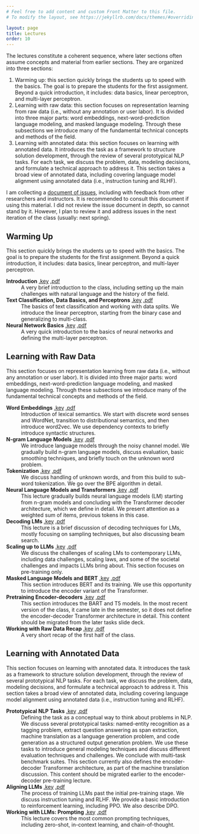 ```yaml
---
# Feel free to add content and custom Front Matter to this file.
# To modify the layout, see https://jekyllrb.com/docs/themes/#overriding-theme-defaults

layout: page
title: Lectures
order: 10
---
```


The lectures constitute a coherent sequence, where later sections often assume concepts and material from earlier sections. They are organized into three sections:

1. Warming up: this section quickly brings the students up to speed with the basics. The goal is to prepare the students for the first assignment. Beyond a quick introduction, it includes: data basics, linear perceptron, and multi-layer perceptron.
1. Learning with raw data: this section focuses on representation learning from raw data (i.e., without any annotation or user labor). It is divided into three major parts: word embeddings, next-word-prediction language modeling, and masked language modeling. Through these subsections we introduce many of the fundamental technical concepts and methods of the field.
1. Learning with annotated data: this section focuses on learning with annotated data. It introduces the task as a framework to structure solution development, through the review of several prototypical NLP tasks. For each task, we discuss the problem, data, modeling decisions, and formulate a technical approach to address it. This section takes a broad view of annotated data, including covering language model alignment using annotated data (i.e., instruction tuning and RLHF).


I am collecting a [document of issues](https://docs.google.com/document/d/1aAYaRvR1BauC4RS5TzCeM4fCbTbnPwQVcjlMAVMlTjU/edit?usp=sharing), including with feedback from other researchers and instructors. It is recommended to consult this document if using this material. I did not review the issue document in depth, so cannot stand by it. However, I plan to review it and address issues in the next iteration of the class (usually: next spring). 

## Warming Up

This section quickly brings the students up to speed with the basics. The goal is to prepare the students for the first assignment. Beyond a quick introduction, it includes: data basics, linear perceptron, and multi-layer perceptron.

<dl>
<dt><strong>Introduction</strong> <a href="/lectures/01 - intro.key"><span class="badge text-bg-primary">.key</span></a> <a href="/lectures/01 - intro.pdf"><span class="badge text-bg-success">.pdf</span></a></dt>
<dd>A very brief introduction to the class, including setting up the main challenges with natural language and the history of the field.</dd>
<dt><strong>Text Classification, Data Basics, and Perceptrons</strong> <a href="/lectures/02%20-%20data%20basics%20and%20perceptron.key"><span class="badge text-bg-primary">.key</span></a> <a href="/lectures/02%20-%20data%20basics%20and%20perceptron.pdf"><span class="badge text-bg-success">.pdf</span></a></dt>
<dd>The basics of text classification and working with data splits. We introduce the linear perceptron, starting from the binary case and generalizing to multi-class.</dd>
<dt><strong>Neural Network Basics</strong> <a href="/lectures/03%20-%20neural%20networks.key"><span class="badge text-bg-primary">.key</span></a> <a href="/lectures/03%20-%20neural%20networks.pdf"><span class="badge text-bg-success">.pdf</span></a></dt>
<dd>A very quick introduction to the basics of neural networks and defining the multi-layer perceptron.</dd>
</dl>

## Learning with Raw Data

This section focuses on representation learning from raw data (i.e., without any annotation or user labor). It is divided into three major parts: word embeddings, next-word-prediction language modeling, and masked language modeling. Through these subsections we introduce many of the fundamental technical concepts and methods of the field.

<dl>
<dt><strong>Word Embeddings</strong> <a href="/lectures/04%20-%20word%20embeddings.key"><span class="badge text-bg-primary">.key</span></a> <a href="/lectures/04%20-%20word%20embeddings.pdf"><span class="badge text-bg-success">.pdf</span></a></dt>
<dd>Introduction of lexical semantics. We start with discrete word senses and WordNet, transition to distributional semantics, and then introduce word2vec. We use dependency contexts to briefly introduce syntactic structures.</dd>
<dt><strong>N-gram Language Models</strong> <a href="/lectures/05%20-%20language%20models.key"><span class="badge text-bg-primary">.key</span></a> <a href="/lectures/05%20-%20language%20models.pdf"><span class="badge text-bg-success">.pdf</span></a></dt>
<dd>We introduce language models through the noisy channel model. We gradually build n-gram language models, discuss evaluation, basic smoothing techniques, and briefly touch on the unknown word problem.</dd>
<dt><strong>Tokenization</strong> <a href="/lectures/06%20-%20tokenization.key"><span class="badge text-bg-primary">.key</span></a> <a href="/lectures/06%20-%20tokenization.pdf"><span class="badge text-bg-success">.pdf</span></a></dt>
<dd>We discuss handling of unknown words, and from this build to sub-word tokenization. We go over the BPE algorithm in detail.</dd>
<dt><strong>Neural Language Models and Transformers</strong> <a href="/lectures/07%20-%20neural%20lms%20and%20transformers.key"><span class="badge text-bg-primary">.key</span></a> <a href="/lectures/07%20-%20neural%20lms%20and%20transformers.pdf"><span class="badge text-bg-success">.pdf</span></a></dt>
<dd>This lecture gradually builds neural language models (LM) starting from n-gram models and concluding with the Transformer decoder architecture, which we define in detail. We present attention as a weighted sum of items, previous tokens in this case.</dd>
<dt><strong>Decoding LMs</strong> <a href="/lectures/08%20-%20decoding%20lms.key"><span class="badge text-bg-primary">.key</span></a> <a href="/lectures/08%20-%20decoding%20lms.pdf"><span class="badge text-bg-success">.pdf</span></a></dt>
<dd>This lecture is a brief discussion of decoding techniques for LMs, mostly focusing on sampling techniques, but also discussing beam search.</dd>
<dt><strong>Scaling up to LLMs</strong> <a href="/lectures/09%20-%20scaling%20up%20to%20llms.key"><span class="badge text-bg-primary">.key</span></a> <a href="/lectures/09%20-%20scaling%20up%20to%20llms.pdf"><span class="badge text-bg-success">.pdf</span></a></dt>
<dd>We discuss the challenges of scaling LMs to contemporary LLMs, including data challenges, scaling laws, and some of the societal challenges and impacts LLMs bring about. This section focuses on pre-training only.</dd>
<dt><strong>Masked Language Models and BERT</strong> <a href="/lectures/10%20-%20masked%20lms.key"><span class="badge text-bg-primary">.key</span></a> <a href="/lectures/10%20-%20masked%20lms.pdf"><span class="badge text-bg-success">.pdf</span></a></dt>
<dd>This section introduces BERT and its training. We use this opportunity to introduce the encoder variant of the Transformer.</dd>
<dt><strong>Pretraining Encoder-decoders</strong> <a href="/lectures/11%20-%20encdec%20pretrain.key"><span class="badge text-bg-primary">.key</span></a> <a href="/lectures/11%20-%20encdec%20pretrain.pdf"><span class="badge text-bg-success">.pdf</span></a></dt>
<dd>This section introduces the BART and T5 models. In the most recent version of the class, it came late in the semester, so it does not define the encoder-decoder Transformer architecture in detail. This content should be migrated from the later tasks slide deck.</dd>
<dt><strong>Working with Raw Data Recap</strong> <a href="/lectures/12%20-%20raw%20data%20recap.key"><span class="badge text-bg-primary">.key</span></a> <a href="/lectures/12%20-%20raw%20data%20recap.pdf"><span class="badge text-bg-success">.pdf</span></a></dt>
<dd>A very short recap of the first half of the class.</dd>
</dl>

## Learning with Annotated Data

This section focuses on learning with annotated data. It introduces the task as a framework to structure solution development, through the review of several prototypical NLP tasks. For each task, we discuss the problem, data, modeling decisions, and formulate a technical approach to address it. This section takes a broad view of annotated data, including covering language model alignment using annotated data (i.e., instruction tuning and RLHF).

<dl>
<dt><strong>Prototypical NLP Tasks</strong> <a href="/lectures/13%20-%20tasks.key"><span class="badge text-bg-primary">.key</span></a> <a href="/lectures/13%20-%20tasks.pdf"><span class="badge text-bg-success">.pdf</span></a></dt>
<dd>Defining the task as a conceptual way to think about problems in NLP. We discuss several prototypical tasks: named-entity recognition as a tagging problem, extract question answering as span extraction, machine translation as a language generation problem, and code generation as a structured output generation problem. We use these tasks to introduce general modeling techniques and discuss different evaluation techniques and challenges. We conclude with multi-task benchmark suites. This section currently also defines the encoder-decoder Transformer architecture, as part of the machine translation discussion. This content should be migrated earlier to the encoder-decoder pre-training lecture.</dd>
<dt><strong>Aligning LLMs</strong> <a href="/lectures/14%20-%20aligning%20llms.key"><span class="badge text-bg-primary">.key</span></a> <a href="/lectures/14%20-%20aligning%20llms.pdf"><span class="badge text-bg-success">.pdf</span></a></dt>
<dd>The process of training LLMs past the initial pre-training stage. We discuss instruction tuning and RLHF. We provide a basic introduction to reinforcement learning, including PPO. We also describe DPO.</dd>
<dt><strong>Working with LLMs: Prompting</strong> <a href="/lectures/15%20-%20prompting.key"><span class="badge text-bg-primary">.key</span></a> <a href="/lectures/15%20-%20prompting.pdf"><span class="badge text-bg-success">.pdf</span></a></dt>
<dd>This lecture covers the most common prompting techniques, including zero-shot, in-context learning, and chain-of-thought.</dd>
</dl>
